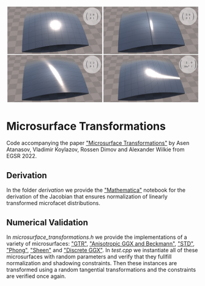 <img src="https://raw.githubusercontent.com/ChaosGroup/microsurface-transformations/master/teaser.jpg" alt="Microsurface transformations teaser">

# Microsurface Transformations

Code accompanying the paper ["Microsurface Transformations"](https://docs.chaos.com/display/RESEARCH/Microsurface+Transformations) by Asen Atanasov, Vladimir Koylazov, Rossen Dimov and Alexander Wilkie from EGSR 2022.

## Derivation

In the folder *derivation* we provide the ["Mathematica"](https://www.wolfram.com/mathematica/) notebook for the derivation of the Jacobian that ensures normalization of linearly transformed microfacet distributions.

## Numerical Validation

In *microsurface_transformations.h* we provide the implementations of a variety of microsurfaces: ["GTR"](https://disneyanimation.com/publications/physically-based-shading-at-disney/), ["Anisotropic GGX and Beckmann"](https://www.cs.cornell.edu/~srm/publications/EGSR07-btdf.html), ["STD"](https://hal.archives-ouvertes.fr/hal-01535614), ["Phong"](https://www.cs.cornell.edu/~srm/publications/EGSR07-btdf.html), ["Sheen"](http://www.aconty.com/pdf/s2017_pbs_imageworks_sheen.pdf) and ["Discrete GGX"](https://www.cs.cornell.edu/projects/stochastic-sg14/). In *test.cpp* we instantiate all of these microsurfaces with random parameters and verify that they fullfill normalization and shadowing constraints. Then these instances are transformed using a random tangential transformations and the constraints are verified once again.